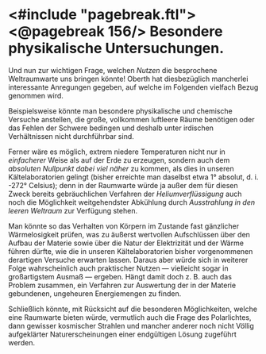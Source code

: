 <#include "pagebreak.ftl">
\<@pagebreak 156/>
Besondere physikalische Untersuchungen.
=======================================

Und nun zur wichtigen Frage, welchen *Nutzen* die besprochene
Weltraumwarte uns bringen könnte! Oberth hat diesbezüglich
mancherlei interessante Anregungen gegeben, auf welche
im Folgenden vielfach Bezug genommen wird.

Beispielsweise könnte man besondere physikalische und chemische
Versuche anstellen, die große, vollkommen luftleere Räume
benötigen oder das Fehlen der Schwere bedingen und deshalb
unter irdischen Verhältnissen nicht durchführbar sind.

Ferner wäre es möglich, extrem niedere Temperaturen nicht
nur in *einfacherer* Weise als auf der Erde zu erzeugen, sondern
auch dem *absoluten Nullpunkt dabei viel näher* zu
kommen, als dies in unseren Kältelaboratorien gelingt (bisher
erreichte man daselbst etwa 1° absolut, d. i. -272° Celsius);
denn in der Raumwarte würde ja außer dem für diesen
Zweck bereits gebräuchlichen Verfahren der *Heliumverflüssigung*
auch noch die Möglichkeit weitgehendster Abkühlung durch
*Ausstrahlung in den leeren Weltraum* zur Verfügung
stehen.

Man könnte so das Verhalten von Körpern im Zustande fast
gänzlicher Wärmelosigkeit prüfen, was zu äußerst wertvollen
Aufschlüssen über den Aufbau der Materie sowie über die Natur
der Elektrizität und der Wärme führen dürfte, wie die in unseren
Kältelaboratorien bisher vorgenommenen derartigen Versuche
erwarten lassen. Daraus aber würde sich in weiterer Folge
wahrscheinlich auch praktischer Nutzen — vielleicht sogar in großartigstem
Ausmaß — ergeben. Hängt damit doch z. B. auch das
Problem zusammen, ein Verfahren zur Auswertung der in der
Materie gebundenen, ungeheuren Energiemengen zu finden.

Schließlich könnte, mit Rücksicht auf die besonderen Möglichkeiten,
welche eine Raumwarte bieten würde, vermutlich auch
die Frage des Polarlichtes, dann gewisser kosmischer Strahlen und
mancher anderer noch nicht Völlig aufgeklärter Naturerscheinungen
einer endgültigen Lösung zugeführt werden.

